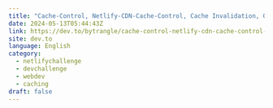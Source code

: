```yaml
---
title: "Cache-Control, Netlify-CDN-Cache-Control, Cache Invalidation, Oh My"
date: 2024-05-13T05:44:43Z
link: https://dev.to/bytrangle/cache-control-netlify-cdn-cache-control-cache-invalidation-oh-my-56n2?utm_medium=RSS&utm_source=news.12bit.vn
site: dev.to
language: English
category:
  - netlifychallenge
  - devchallenge
  - webdev
  - caching
draft: false
---
```


